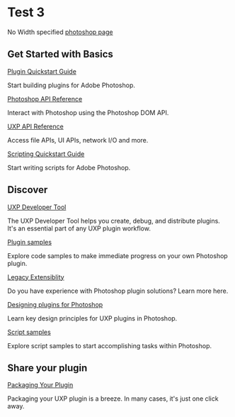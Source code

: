 # Test 3

No Width specified
[photoshop page](https://developer.adobe.com/photoshop/uxp/2022/)

<DiscoverBlock slots="heading, link, text"/>

## Get Started with Basics

[Plugin Quickstart Guide](https://developer.adobe.com/photoshop/uxp/2022/)

Start building plugins for Adobe Photoshop.

<DiscoverBlock slots="link, text"/>

[Photoshop API Reference](https://developer.adobe.com/photoshop/uxp/2022/)

Interact with Photoshop using the Photoshop DOM API.

<DiscoverBlock slots="link, text"/>

[UXP API Reference](https://developer.adobe.com/photoshop/uxp/2022/)

Access file APIs, UI APIs, network I/O and more.

<DiscoverBlock slots="link, text"/>

[Scripting Quickstart Guide](https://developer.adobe.com/photoshop/uxp/2022/)

Start writing scripts for Adobe Photoshop.

## Discover

<DiscoverBlock slots="link, text"/>

[UXP Developer Tool](https://developer.adobe.com/photoshop/uxp/2022/)

The UXP Developer Tool helps you create, debug, and distribute plugins. It's an essential part of any UXP plugin workflow.

<DiscoverBlock slots="link, text"/>

[Plugin samples](https://developer.adobe.com/photoshop/uxp/2022/)

Explore code samples to make immediate progress on your own Photoshop plugin.

<DiscoverBlock slots="link, text"/>

[Legacy Extensiblity](https://developer.adobe.com/photoshop/uxp/2022/)

Do you have experience with Photoshop plugin solutions? Learn more here.

<DiscoverBlock slots="link, text"/>

[Designing plugins for Photoshop](https://developer.adobe.com/photoshop/uxp/2022/)

Learn key design principles for UXP plugins in Photoshop.

<DiscoverBlock slots="link, text"/>

[Script samples](https://developer.adobe.com/photoshop/uxp/2022/)

Explore script samples to start accomplishing tasks within Photoshop.

## Share your plugin

<DiscoverBlock slots="link, text"/>

[Packaging Your Plugin](https://developer.adobe.com/photoshop/uxp/2022/)

Packaging your UXP plugin is a breeze. In many cases, it's just one click away.
